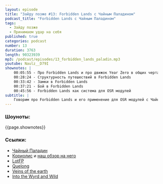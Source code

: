 ```yaml
---
layout: episode
title: "Зайду позже #13: Forbidden Lands с Чайным Паладином"
podcast_title: "Forbidden Lands с Чайным Паладином"
tags:
  - Зайду позже
  - Принимаем удар на себя
published: true
categories: podcast
number: 13
duration: 3763
length: 90323939
mp3: /podcast/episodes/13_forbidden_lands_paladin.mp3
youtube: Naulz__D79I
shownotes: |
    00:05:55 - Про Forbidden Lands и про движок Year Zero в общих чертах  
    00:28:24 - Структурность путешествий в Forbidden Lands  
    00:33:42 - Замки в Forbidden Lands  
    00:37:21 - Бой в Forbidden Lands  
    00:45:56 - Forbidden Lands как система для OSR модулей  
subtitle: |
    Говорим про Forbidden Lands и его применение для OSR модулей с Чайным Паладином
---
```


### Шоуноты:
{{page.shownotes}}

### Ссылки:
- [Чайный Паладин](https://vk.com/public174886726)
- [Кориолис](https://studio101.ru/coriolis) и [наш обзор на него](https://rpgbasement.xyz/2018-08-18-corvalolis/)
- [LotFP](http://www.lotfp.com/RPG/)
- [Quelong](https://www.drivethrurpg.com/product/117257/Qelong)
- [Veins of the earth](http://www.lotfp.com/store/index.php?route=product/product&product_id=262)
- [Into the Wyrd and Wild](https://www.drivethrurpg.com/product/274922/Into-the-Wyrd-and-Wild)
